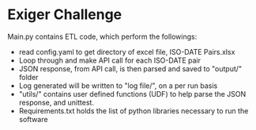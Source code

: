 # Exiger Challenge

Main.py contains ETL code, which perform the followings:
- read config.yaml to get directory of excel file, ISO-DATE Pairs.xlsx
- Loop through and make API call for each ISO-DATE pair
- JSON response, from API call, is then parsed and saved to "output/" folder
- Log generated will be written to "log file/", on a per run basis
- "utils/" contains user defined functions (UDF) to help parse the JSON response, and unittest.
- Requirements.txt holds the list of python libraries necessary to run the software
